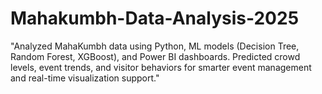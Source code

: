 # Mahakumbh-Data-Analysis-2025
"Analyzed MahaKumbh data using Python, ML models (Decision Tree, Random Forest, XGBoost), and Power BI dashboards. Predicted crowd levels, event trends, and visitor behaviors for smarter event management and real-time visualization support."
